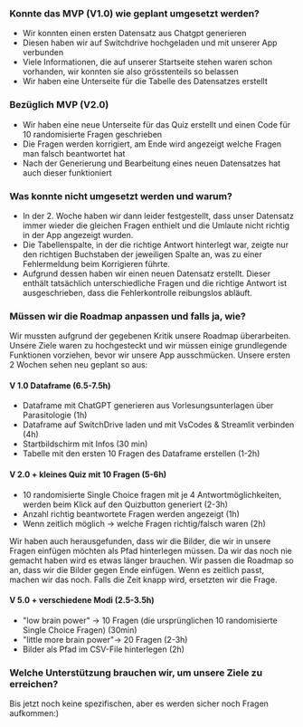 ### Konnte das MVP (V1.0) wie geplant umgesetzt werden?
-	Wir konnten einen ersten Datensatz aus Chatgpt generieren
-	Diesen haben wir auf Switchdrive hochgeladen und mit unserer App verbunden
-	Viele Informationen, die auf unserer Startseite stehen waren schon vorhanden, wir konnten sie also grösstenteils so belassen
-	Wir haben eine Unterseite für die Tabelle des Datensatzes erstellt
### Bezüglich MVP (V2.0)
-	Wir haben eine neue Unterseite für das Quiz erstellt und einen Code für 10 randomisierte Fragen geschrieben
-	Die Fragen werden korrigiert, am Ende wird angezeigt welche Fragen man falsch beantwortet hat
-	Nach der Generierung und Bearbeitung eines neuen Datensatzes hat auch dieser funktioniert

### Was konnte nicht umgesetzt werden und warum?
-	In der 2. Woche haben wir dann leider festgestellt, dass unser Datensatz immer wieder die gleichen Fragen enthielt und die Umlaute nicht richtig in der App angezeigt wurden.
-	Die Tabellenspalte, in der die richtige Antwort hinterlegt war, zeigte nur den richtigen Buchstaben der jeweiligen Spalte an, was zu einer Fehlermeldung beim Korrigieren führte.
-	Aufgrund dessen haben wir einen neuen Datensatz erstellt. Dieser enthält tatsächlich unterschiedliche Fragen und die richtige Antwort ist  ausgeschrieben, dass die Fehlerkontrolle reibungslos abläuft.


### Müssen wir die Roadmap anpassen und falls ja, wie?

Wir mussten aufgrund der gegebenen Kritik unsere Roadmap überarbeiten. Unsere Ziele waren zu hochgesteckt und wir müssen einige grundlegende Funktionen vorziehen, bevor wir unsere App ausschmücken.
Unsere ersten 2 Wochen sehen neu geplant so aus:

#### V 1.0 Dataframe (6.5-7.5h)
- Dataframe mit ChatGPT generieren aus Vorlesungsunterlagen über Parasitologie (1h) 
- Dataframe auf SwitchDrive laden und mit VsCodes & Streamlit verbinden  (4h) 
- Startbildschirm mit Infos (30 min) 
- Tabelle mit den ersten 10 Fragen des Dataframe erstellen (1-2h) 

#### V 2.0  + kleines Quiz mit 10 Fragen (5-6h) 
- 10 randomisierte Single Choice fragen mit je 4 Antwortmöglichkeiten, werden beim Klick auf den Quizbutton generiert (2-3h) 
- Anzahl richtig beantwortete Fragen werden angezeigt (1h) 
- Wenn zeitlich möglich -> welche Fragen richtig/falsch waren (2h)

Wir haben auch herausgefunden, dass wir die Bilder, die wir in unsere Fragen einfügen möchten als Pfad hinterlegen müssen. Da wir das noch nie gemacht haben wird es etwas länger brauchen. Wir passen die Roadmap so an, dass wir die Bilder gegen Ende einfügen. Wenn es zeitlich passt, machen wir das noch. Falls die Zeit knapp wird, ersetzten wir die Frage.

#### V 5.0 + verschiedene Modi (2.5-3.5h) 
- "low brain power" -> 10 Fragen (die ursprünglichen 10 randomisierte Single Choice Fragen) (30min)
- "little more brain power"-> 20 Fragen (2-3h)
- Bilder als Pfad im CSV-File hinterlegen (2h)


### Welche Unterstützung brauchen wir, um unsere Ziele zu erreichen?

Bis jetzt noch keine spezifischen, aber es werden sicher noch Fragen aufkommen:)
